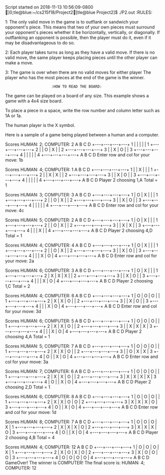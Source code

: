 Script started on 2018-11-13 10:56:09-0800
]0;tle@blue:~/cs215f18/Project2[tle@blue Project2]$ ./P2.out
                               :RULES:

1: The only valid move in the game is to outflank or sandwich your opponent's piece.
This means that two of your own pieces must surround your opponent's pieces whether it
be horizontally, vertically, or diagonally. If outflanking an opponent is possible,
then the player must do it, even if it may be disadvantageous to do so.

2: Each player takes turns as long as they have a valid move. If there is no valid move,
the same player keeps placing pieces until the other player can make a move.

3: The game is over when there are no valid moves for either player
The player who has the most pieces at the end of the game is the winner.

                         :HOW TO READ THE BOARD:

The game can be played on a board of any size. This example shows a game with
a 4x4 size board.

To place a piece in a space, write the row number and column letter such as 1A or 1a.

The human player is the X symbol.

Here is a sample of a game being played between a human and a computer.


Scores	HUMAN: 2;	COMPUTER: 2
      A   B   C   D
    +---+---+---+---+
  1 |   |   |   |   | 1
    +---+---+---+---+
  2 |   | O | X |   | 2
    +---+---+---+---+
  3 |   | X | O |   | 3
    +---+---+---+---+
  4 |   |   |   |   | 4
    +---+---+---+---+
      A   B   C   D
Enter row and col for your move: 1b

Scores	HUMAN: 4;	COMPUTER: 1
      A   B   C   D
    +---+---+---+---+
  1 |   | X |   |   | 1
    +---+---+---+---+
  2 |   | X | X |   | 2
    +---+---+---+---+
  3 |   | X | O |   | 3
    +---+---+---+---+
  4 |   |   |   |   | 4
    +---+---+---+---+
      A   B   C   D
Player 2 choosing 1,A Total =  1

Scores	HUMAN: 3;	COMPUTER: 3
      A   B   C   D
    +---+---+---+---+
  1 | O | X |   |   | 1
    +---+---+---+---+
  2 |   | O | X |   | 2
    +---+---+---+---+
  3 |   | X | O |   | 3
    +---+---+---+---+
  4 |   |   |   |   | 4
    +---+---+---+---+
      A   B   C   D
Enter row and col for your move: 4c

Scores	HUMAN: 5;	COMPUTER: 2
      A   B   C   D
    +---+---+---+---+
  1 | O | X |   |   | 1
    +---+---+---+---+
  2 |   | O | X |   | 2
    +---+---+---+---+
  3 |   | X | X |   | 3
    +---+---+---+---+
  4 |   |   | X |   | 4
    +---+---+---+---+
      A   B   C   D
Player 2 choosing 4,D Total =  1

Scores	HUMAN: 4;	COMPUTER: 4
      A   B   C   D
    +---+---+---+---+
  1 | O | X |   |   | 1
    +---+---+---+---+
  2 |   | O | X |   | 2
    +---+---+---+---+
  3 |   | X | O |   | 3
    +---+---+---+---+
  4 |   |   | X | O | 4
    +---+---+---+---+
      A   B   C   D
Enter row and col for your move: 2a

Scores	HUMAN: 6;	COMPUTER: 3
      A   B   C   D
    +---+---+---+---+
  1 | O | X |   |   | 1
    +---+---+---+---+
  2 | X | X | X |   | 2
    +---+---+---+---+
  3 |   | X | O |   | 3
    +---+---+---+---+
  4 |   |   | X | O | 4
    +---+---+---+---+
      A   B   C   D
Player 2 choosing 1,C Total =  2

Scores	HUMAN: 4;	COMPUTER: 6
      A   B   C   D
    +---+---+---+---+
  1 | O | O | O |   | 1
    +---+---+---+---+
  2 | X | X | O |   | 2
    +---+---+---+---+
  3 |   | X | O |   | 3
    +---+---+---+---+
  4 |   |   | X | O | 4
    +---+---+---+---+
      A   B   C   D
Enter row and col for your move: 3d

Scores	HUMAN: 6;	COMPUTER: 5
      A   B   C   D
    +---+---+---+---+
  1 | O | O | O |   | 1
    +---+---+---+---+
  2 | X | X | O |   | 2
    +---+---+---+---+
  3 |   | X | X | X | 3
    +---+---+---+---+
  4 |   |   | X | O | 4
    +---+---+---+---+
      A   B   C   D
Player 2 choosing 4,A Total =  1

Scores	HUMAN: 5;	COMPUTER: 7
      A   B   C   D
    +---+---+---+---+
  1 | O | O | O |   | 1
    +---+---+---+---+
  2 | X | X | O |   | 2
    +---+---+---+---+
  3 |   | O | X | X | 3
    +---+---+---+---+
  4 | O |   | X | O | 4
    +---+---+---+---+
      A   B   C   D
Enter row and col for your move: 3a

Scores	HUMAN: 7;	COMPUTER: 6
      A   B   C   D
    +---+---+---+---+
  1 | O | O | O |   | 1
    +---+---+---+---+
  2 | X | X | O |   | 2
    +---+---+---+---+
  3 | X | X | X | X | 3
    +---+---+---+---+
  4 | O |   | X | O | 4
    +---+---+---+---+
      A   B   C   D
Player 2 choosing 2,D Total =  1

Scores	HUMAN: 6;	COMPUTER: 8
      A   B   C   D
    +---+---+---+---+
  1 | O | O | O |   | 1
    +---+---+---+---+
  2 | X | X | O | O | 2
    +---+---+---+---+
  3 | X | X | X | O | 3
    +---+---+---+---+
  4 | O |   | X | O | 4
    +---+---+---+---+
      A   B   C   D
Enter row and col for your move: 1d

Scores	HUMAN: 8;	COMPUTER: 7
      A   B   C   D
    +---+---+---+---+
  1 | O | O | O | X | 1
    +---+---+---+---+
  2 | X | X | X | O | 2
    +---+---+---+---+
  3 | X | X | X | O | 3
    +---+---+---+---+
  4 | O |   | X | O | 4
    +---+---+---+---+
      A   B   C   D
Player 2 choosing 4,B Total =  4

Scores	HUMAN: 4;	COMPUTER: 12
      A   B   C   D
    +---+---+---+---+
  1 | O | O | O | X | 1
    +---+---+---+---+
  2 | X | O | X | O | 2
    +---+---+---+---+
  3 | X | O | O | O | 3
    +---+---+---+---+
  4 | O | O | O | O | 4
    +---+---+---+---+
      A   B   C   D
GameOver! 
The winner is COMPUTER!
The final score is: HUMAN: 4;	COMPUTER: 12